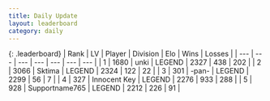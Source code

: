 ```yaml
---
title: Daily Update
layout: leaderboard
category: daily
---
```


{: .leaderboard}
| Rank | LV | Player | Division | Elo | Wins | Losses |
| --- | --- | --- | --- | --- | --- | --- |
| <span data-change="0">1</span> | 1680 | <span title="ID: 692745">unki</span> | LEGEND | <span data-change="7">2327</span> | <span data-change="2">438</span> | <span data-change="0">202</span> |
| <span data-change="0">2</span> | 3066 | <span title="ID: 353063">Sktima</span> | LEGEND | <span data-change="9">2324</span> | <span data-change="6">122</span> | <span data-change="1">22</span> |
| <span data-change="0">3</span> | 301 | <span title="ID: 719486">-pan-</span> | LEGEND | <span data-change="5">2299</span> | <span data-change="5">56</span> | <span data-change="2">7</span> |
| <span data-change="0">4</span> | 327 | <span title="ID: 773025">Innocent Key</span> | LEGEND | <span data-change="-7">2276</span> | <span data-change="37">933</span> | <span data-change="11">288</span> |
| <span data-change="1">5</span> | 928 | <span title="ID: 188640">Supportname765</span> | LEGEND | <span data-change="15">2212</span> | <span data-change="10">226</span> | <span data-change="3">91</span> |